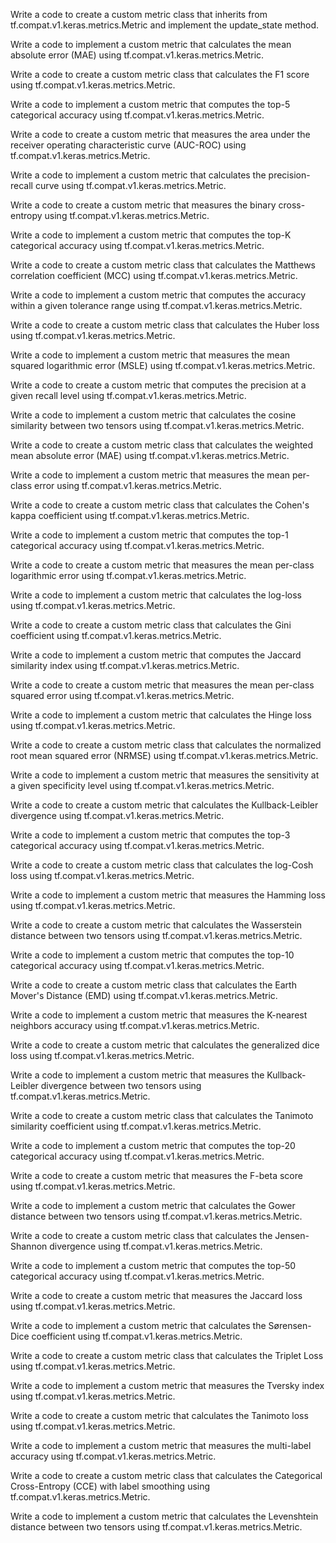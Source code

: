 Write a code to create a custom metric class that inherits from tf.compat.v1.keras.metrics.Metric and implement the update_state method.

Write a code to implement a custom metric that calculates the mean absolute error (MAE) using tf.compat.v1.keras.metrics.Metric.

Write a code to create a custom metric class that calculates the F1 score using tf.compat.v1.keras.metrics.Metric.

Write a code to implement a custom metric that computes the top-5 categorical accuracy using tf.compat.v1.keras.metrics.Metric.

Write a code to create a custom metric that measures the area under the receiver operating characteristic curve (AUC-ROC) using tf.compat.v1.keras.metrics.Metric.

Write a code to implement a custom metric that calculates the precision-recall curve using tf.compat.v1.keras.metrics.Metric.

Write a code to create a custom metric that measures the binary cross-entropy using tf.compat.v1.keras.metrics.Metric.

Write a code to implement a custom metric that computes the top-K categorical accuracy using tf.compat.v1.keras.metrics.Metric.

Write a code to create a custom metric class that calculates the Matthews correlation coefficient (MCC) using tf.compat.v1.keras.metrics.Metric.

Write a code to implement a custom metric that computes the accuracy within a given tolerance range using tf.compat.v1.keras.metrics.Metric.

Write a code to create a custom metric class that calculates the Huber loss using tf.compat.v1.keras.metrics.Metric.

Write a code to implement a custom metric that measures the mean squared logarithmic error (MSLE) using tf.compat.v1.keras.metrics.Metric.

Write a code to create a custom metric that computes the precision at a given recall level using tf.compat.v1.keras.metrics.Metric.

Write a code to implement a custom metric that calculates the cosine similarity between two tensors using tf.compat.v1.keras.metrics.Metric.

Write a code to create a custom metric class that calculates the weighted mean absolute error (MAE) using tf.compat.v1.keras.metrics.Metric.

Write a code to implement a custom metric that measures the mean per-class error using tf.compat.v1.keras.metrics.Metric.

Write a code to create a custom metric class that calculates the Cohen's kappa coefficient using tf.compat.v1.keras.metrics.Metric.

Write a code to implement a custom metric that computes the top-1 categorical accuracy using tf.compat.v1.keras.metrics.Metric.

Write a code to create a custom metric that measures the mean per-class logarithmic error using tf.compat.v1.keras.metrics.Metric.

Write a code to implement a custom metric that calculates the log-loss using tf.compat.v1.keras.metrics.Metric.

Write a code to create a custom metric class that calculates the Gini coefficient using tf.compat.v1.keras.metrics.Metric.

Write a code to implement a custom metric that computes the Jaccard similarity index using tf.compat.v1.keras.metrics.Metric.

Write a code to create a custom metric that measures the mean per-class squared error using tf.compat.v1.keras.metrics.Metric.

Write a code to implement a custom metric that calculates the Hinge loss using tf.compat.v1.keras.metrics.Metric.

Write a code to create a custom metric class that calculates the normalized root mean squared error (NRMSE) using tf.compat.v1.keras.metrics.Metric.

Write a code to implement a custom metric that measures the sensitivity at a given specificity level using tf.compat.v1.keras.metrics.Metric.

Write a code to create a custom metric that calculates the Kullback-Leibler divergence using tf.compat.v1.keras.metrics.Metric.

Write a code to implement a custom metric that computes the top-3 categorical accuracy using tf.compat.v1.keras.metrics.Metric.

Write a code to create a custom metric class that calculates the log-Cosh loss using tf.compat.v1.keras.metrics.Metric.

Write a code to implement a custom metric that measures the Hamming loss using tf.compat.v1.keras.metrics.Metric.

Write a code to create a custom metric that calculates the Wasserstein distance between two tensors using tf.compat.v1.keras.metrics.Metric.

Write a code to implement a custom metric that computes the top-10 categorical accuracy using tf.compat.v1.keras.metrics.Metric.

Write a code to create a custom metric class that calculates the Earth Mover's Distance (EMD) using tf.compat.v1.keras.metrics.Metric.

Write a code to implement a custom metric that measures the K-nearest neighbors accuracy using tf.compat.v1.keras.metrics.Metric.

Write a code to create a custom metric that calculates the generalized dice loss using tf.compat.v1.keras.metrics.Metric.

Write a code to implement a custom metric that measures the Kullback-Leibler divergence between two tensors using tf.compat.v1.keras.metrics.Metric.

Write a code to create a custom metric class that calculates the Tanimoto similarity coefficient using tf.compat.v1.keras.metrics.Metric.

Write a code to implement a custom metric that computes the top-20 categorical accuracy using tf.compat.v1.keras.metrics.Metric.

Write a code to create a custom metric that measures the F-beta score using tf.compat.v1.keras.metrics.Metric.

Write a code to implement a custom metric that calculates the Gower distance between two tensors using tf.compat.v1.keras.metrics.Metric.

Write a code to create a custom metric class that calculates the Jensen-Shannon divergence using tf.compat.v1.keras.metrics.Metric.

Write a code to implement a custom metric that computes the top-50 categorical accuracy using tf.compat.v1.keras.metrics.Metric.

Write a code to create a custom metric that measures the Jaccard loss using tf.compat.v1.keras.metrics.Metric.

Write a code to implement a custom metric that calculates the Sørensen-Dice coefficient using tf.compat.v1.keras.metrics.Metric.

Write a code to create a custom metric class that calculates the Triplet Loss using tf.compat.v1.keras.metrics.Metric.

Write a code to implement a custom metric that measures the Tversky index using tf.compat.v1.keras.metrics.Metric.

Write a code to create a custom metric that calculates the Tanimoto loss using tf.compat.v1.keras.metrics.Metric.

Write a code to implement a custom metric that measures the multi-label accuracy using tf.compat.v1.keras.metrics.Metric.

Write a code to create a custom metric class that calculates the Categorical Cross-Entropy (CCE) with label smoothing using tf.compat.v1.keras.metrics.Metric.

Write a code to implement a custom metric that calculates the Levenshtein distance between two tensors using tf.compat.v1.keras.metrics.Metric.